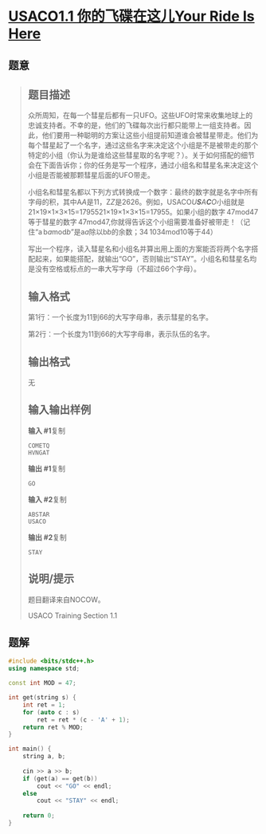 #  [USACO1.1 你的飞碟在这儿Your Ride Is Here](https://www.luogu.com.cn/problem/P1200)

## 题意

>   ## 题目描述
>
>   众所周知，在每一个彗星后都有一只UFO。这些UFO时常来收集地球上的忠诚支持者。不幸的是，他们的飞碟每次出行都只能带上一组支持者。因此，他们要用一种聪明的方案让这些小组提前知道谁会被彗星带走。他们为每个彗星起了一个名字，通过这些名字来决定这个小组是不是被带走的那个特定的小组（你认为是谁给这些彗星取的名字呢？）。关于如何搭配的细节会在下面告诉你；你的任务是写一个程序，通过小组名和彗星名来决定这个小组是否能被那颗彗星后面的UFO带走。
>
>   小组名和彗星名都以下列方式转换成一个数字：最终的数字就是名字中所有字母的积，其中A*A*是11，Z*Z*是2626。例如，USACO*U**S**A**C**O*小组就是21×19×1×3×15=1795521×19×1×3×15=17955。如果小组的数字  47mod47等于彗星的数字  47mod47,你就得告诉这个小组需要准备好被带走！（记住“a  b*a*mod*b*”是a*a*除以b*b*的余数；34  1034mod10等于44）
>
>   写出一个程序，读入彗星名和小组名并算出用上面的方案能否将两个名字搭配起来，如果能搭配，就输出“GO”，否则输出“STAY”。小组名和彗星名均是没有空格或标点的一串大写字母（不超过66个字母）。
>
>   ## 输入格式
>
>   第1行：一个长度为11到66的大写字母串，表示彗星的名字。
>
>   第2行：一个长度为11到66的大写字母串，表示队伍的名字。
>
>   ## 输出格式
>
>   无
>
>   ## 输入输出样例
>
>   **输入 #1**复制
>
>   ```
>   COMETQ
>   HVNGAT
>   ```
>
>   **输出 #1**复制
>
>   ```
>   GO
>   ```
>
>   **输入 #2**复制
>
>   ```
>   ABSTAR
>   USACO
>   ```
>
>   **输出 #2**复制
>
>   ```
>   STAY
>   ```
>
>   ## 说明/提示
>
>   题目翻译来自NOCOW。
>
>   USACO Training Section 1.1

## 题解



```c++
#include <bits/stdc++.h>
using namespace std;

const int MOD = 47;

int get(string s) {
    int ret = 1;
    for (auto c : s)
        ret = ret * (c - 'A' + 1);
    return ret % MOD;
}

int main() {
    string a, b;
    
    cin >> a >> b;
    if (get(a) == get(b))
        cout << "GO" << endl;
    else
        cout << "STAY" << endl;
        
    return 0;
}
```



```python3

```

